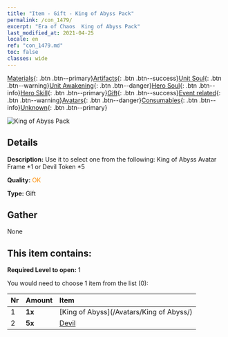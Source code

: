 ```yaml
---
title: "Item - Gift - King of Abyss Pack"
permalink: /con_1479/
excerpt: "Era of Chaos  King of Abyss Pack"
last_modified_at: 2021-04-25
locale: en
ref: "con_1479.md"
toc: false
classes: wide
---
```

 [Materials](/Items/){: .btn .btn--primary}[Artifacts](/Items/Artifacts/){: .btn .btn--success}[Unit Soul](/Items/UnitSoul/){: .btn .btn--warning}[Unit Awakening](/Items/UnitAwakening/){: .btn .btn--danger}[Hero Soul](/Items/HeroSoul/){: .btn .btn--info}[Hero Skill](/Items/HeroSkill/){: .btn .btn--primary}[Gift](/Items/Gift/){: .btn .btn--success}[Event related](/Items/Events/){: .btn .btn--warning}[Avatars](/Items/Avatars/){: .btn .btn--danger}[Consumables](/Items/Consumables/){: .btn .btn--info}[Unknown](/Items/Unknown/){: .btn .btn--primary}

 ![King of Abyss Pack](/images/t/i_907093.png)

## Details
 **Description:** Use it to select one from the following: King of Abyss Avatar Frame *1 or Devil Token *5

 **Quality:** <span style="color: #FF8C00">OK</span>

 **Type:** Gift

## Gather

  None

## This item contains:

 **Required Level to open:** 1

 You would need to choose 1 item from the list (0):

  | Nr | Amount |     Item    |
  |:---|:-------|:------------|
  | 1 |  **1x** | [King of Abyss](/Avatars/King of Abyss/) |  | 
  | 2 |  **5x** | [Devil](/Items/unt_232/) |  | 
